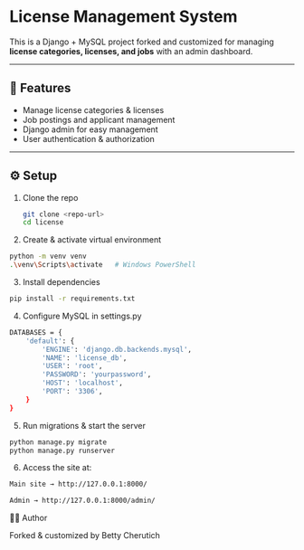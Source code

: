 # License Management System  

This is a Django + MySQL project forked and customized for managing **license categories, licenses, and jobs** with an admin dashboard.  

---

## 🔑 Features  
- Manage license categories & licenses  
- Job postings and applicant management  
- Django admin for easy management  
- User authentication & authorization  

---

## ⚙️ Setup  

1. Clone the repo  
   ```bash
   git clone <repo-url>
   cd license
   ```
2. Create & activate virtual environment
  ```bash
python -m venv venv
.\venv\Scripts\activate   # Windows PowerShell
  ```

3. Install dependencies
 ```bash
pip install -r requirements.txt
  ```

4. Configure MySQL in settings.py
```bash
DATABASES = {
    'default': {
        'ENGINE': 'django.db.backends.mysql',
        'NAME': 'license_db',
        'USER': 'root',
        'PASSWORD': 'yourpassword',
        'HOST': 'localhost',
        'PORT': '3306',
    }
}
```

5. Run migrations & start the server
```bash
python manage.py migrate
python manage.py runserver
```

6. Access the site at:
```bash
Main site → http://127.0.0.1:8000/

Admin → http://127.0.0.1:8000/admin/
```
👩‍💻 Author

Forked & customized by Betty Cherutich
